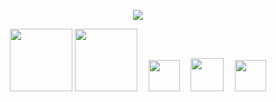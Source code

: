 <p align="center">
  <a href="https://aocattleya.com/" /><img src="https://user-images.githubusercontent.com/39142850/88430972-5e10c500-ce34-11ea-8f9d-e5f0967879ec.png" /></a>
</p>
<p align="center">
  <a href="https://github.com/anuraghazra/github-readme-stats"><img src="https://github-readme-stats.vercel.app/api/top-langs/?username=aocattleya&layout=compact" height="100px;" /></a>
  <a href="https://github.com/anuraghazra/github-readme-stats"><img src="https://github-readme-stats.vercel.app/api?username=aocattleya&count_private=true&hide=issues" height="100px;" /></a><a>　</a>
  <a href="https://twitter.com/aocattleya"><img src="https://user-images.githubusercontent.com/39142850/88427403-cd36eb00-ce2d-11ea-9cbc-eb981fd21b3a.png" width="50px;" /></a><a>　</a>
  <a href="https://qiita.com/aocattleya"><img src="https://user-images.githubusercontent.com/39142850/88427408-cf994500-ce2d-11ea-9125-a41bc9f0bb2e.png" width="53px;" /></a><a>　</a>
  <a href="https://lapras.com/public/QIOCQBE"><img src="https://user-images.githubusercontent.com/39142850/88427410-d0ca7200-ce2d-11ea-8d84-155f5a8bb63a.png" width="50px;" /></a><p>

